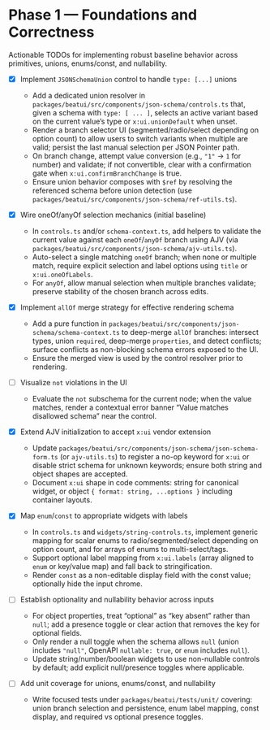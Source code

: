 # Phase 1 — Foundations and Correctness

Actionable TODOs for implementing robust baseline behavior across primitives, unions, enums/const, and nullability.

- [x] Implement `JSONSchemaUnion` control to handle `type: [...]` unions
  - Add a dedicated union resolver in `packages/beatui/src/components/json-schema/controls.ts` that, given a schema with `type: [ ... ]`, selects an active variant based on the current value’s type or `x:ui.unionDefault` when unset.
  - Render a branch selector UI (segmented/radio/select depending on option count) to allow users to switch variants when multiple are valid; persist the last manual selection per JSON Pointer path.
  - On branch change, attempt value conversion (e.g., `"1"` → `1` for number) and validate; if not convertible, clear with a confirmation gate when `x:ui.confirmBranchChange` is true.
  - Ensure union behavior composes with `$ref` by resolving the referenced schema before union detection (use `packages/beatui/src/components/json-schema/ref-utils.ts`).

- [x] Wire oneOf/anyOf selection mechanics (initial baseline)
  - In `controls.ts` and/or `schema-context.ts`, add helpers to validate the current value against each `oneOf`/`anyOf` branch using AJV (via `packages/beatui/src/components/json-schema/ajv-utils.ts`).
  - Auto-select a single matching `oneOf` branch; when none or multiple match, require explicit selection and label options using `title` or `x:ui.oneOfLabels`.
  - For `anyOf`, allow manual selection when multiple branches validate; preserve stability of the chosen branch across edits.

- [x] Implement `allOf` merge strategy for effective rendering schema
  - Add a pure function in `packages/beatui/src/components/json-schema/schema-context.ts` to deep-merge `allOf` branches: intersect types, union `required`, deep-merge `properties`, and detect conflicts; surface conflicts as non-blocking schema errors exposed to the UI.
  - Ensure the merged view is used by the control resolver prior to rendering.

- [ ] Visualize `not` violations in the UI
  - Evaluate the `not` subschema for the current node; when the value matches, render a contextual error banner “Value matches disallowed schema” near the control.

- [x] Extend AJV initialization to accept `x:ui` vendor extension
  - Update `packages/beatui/src/components/json-schema/json-schema-form.ts` (or `ajv-utils.ts`) to register a no-op keyword for `x:ui` or disable strict schema for unknown keywords; ensure both string and object shapes are accepted.
  - Document `x:ui` shape in code comments: string for canonical widget, or object `{ format: string, ...options }` including container layouts.

- [x] Map `enum`/`const` to appropriate widgets with labels
  - In `controls.ts` and `widgets/string-controls.ts`, implement generic mapping for scalar enums to radio/segmented/select depending on option count, and for arrays of enums to multi-select/tags.
  - Support optional label mapping from `x:ui.labels` (array aligned to `enum` or key/value map) and fall back to stringification.
  - Render `const` as a non-editable display field with the const value; optionally hide the input chrome.

- [ ] Establish optionality and nullability behavior across inputs
  - For object properties, treat “optional” as “key absent” rather than `null`; add a presence toggle or clear action that removes the key for optional fields.
  - Only render a null toggle when the schema allows `null` (union includes `"null"`, OpenAPI `nullable: true`, or `enum` includes `null`).
  - Update string/number/boolean widgets to use non-nullable controls by default; add explicit null/presence toggles where applicable.

- [ ] Add unit coverage for unions, enums/const, and nullability
  - Write focused tests under `packages/beatui/tests/unit/` covering: union branch selection and persistence, enum label mapping, const display, and required vs optional presence toggles.

